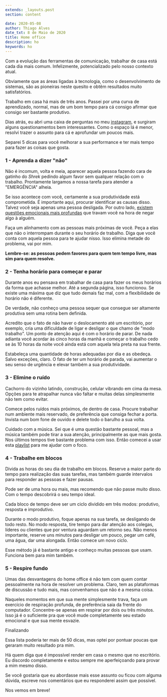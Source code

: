```yaml
---
extends: _layouts.post
section: content

date: 2020-05-08
author: Thiago Alves
date_txt: 8 de Maio de 2020
title: Home office
description: ho
keywords: ho
---
```


Com a evolução das ferramentas de comunicação, trabalhar de casa está cada dia mais comum. Infelizmente, potencializado pelo nosso contexto atual.

Obviamente que as áreas ligadas à tecnologia, como o desenvolvimento de sistemas, são as pioneiras neste quesito e obtêm resultados muito satisfatórios.

Trabalho em casa há mais de três anos. Passei por uma curva de aprendizado, normal, mas de um bom tempo para cá consigo afirmar que consigo ser bastante produtivo.

Dias atrás, eu abri uma caixa de perguntas no meu [instagram](https://instagram.com/thiagomcw), e surgiram alguns questionamentos bem interessantes. Como o espaço lá é menor, resolvi trazer o assunto para cá e aprofundar um poucos mais. 

Separei 5 dicas para você melhorar a sua performance e ter mais tempo para fazer as coisas que gosta.

### 1 - Aprenda a dizer "não"

Não é incomum, volta e meia, aparecer aquela pessoa fazendo cara de gatinho do _Shrek_ pedindo algum favor sem qualquer relação com o trabalho. Prontamente largamos a nossa tarefa para atender a "EMERGÊNCIA" alheia. 

Se isso acontece com você, certamente a sua produtividade está comprometida. É importante aqui, procurar identificar as causas disso. Talvez você seja apenas uma pessoa desligada. Por outro lado, [existem questões emocionais mais profundas](https://www.youtube.com/watch?v=SOj2rW0A_DA) que travam você na hora de negar algo à alguém.

Faça um alinhamento com as pessoas mais próximas de você. Peça a elas que não o interrompam durante o seu horário de trabalho. Diga que você conta com aquela pessoa para te ajudar nisso. Isso elimina metade do problema, vai por mim.

**Lembre-se: as pessoas pedem favores para quem tem tempo livre, mas sim para quem resolve.**

### 2 - Tenha horário para começar e parar

Durante anos eu pensava em trabalhar de casa para fazer os meus horários da forma que achasse melhor. Até a segunda página, isso funcionou. Se existe uma máxima que diz que tudo demais faz mal, com a flexibilidade de horário não é diferente.

De verdade, não conheço uma pessoa sequer que consegue ser altamente produtiva sem uma rotina bem definida. 

Acredito que o fato de não haver o deslocamento até um escritório, por exemplo, cria uma dificuldade de ligar e desligar o que chamo de "modo trabalho". Um ponto de atenção aqui é com o horário de parar. De nada adianta você acordar às cinco horas da manhã e começar o trabalho cedo se às 10 horas da noite você ainda está com aquela tela preta na sua frente.

Estabeleça uma quantidade de horas adequadas por dia e as obedeça. Salvo exceções, claro. O fato de ter um horário de parada, vai aumentar o seu senso de urgência e elevar também a sua produtividade.

### 3 - Elimine o ruído

Cachorro do vizinho latindo, construção, celular vibrando em cima da mesa. Opções para te atrapalhar nunca vão faltar e muitas delas simplesmente não tem como evitar.

Comece pelos ruídos mais próximos, de dentro de casa. Procure trabalhar num ambiente mais reservado, de preferência que consiga fechar a porta. Invista num bom fone de ouvido e delete todo o barulho a sua volta.

Cuidado com a música. Sei que é uma questão bastante pessoal, mas a música também pode tirar a sua atenção, principalmente as que mais gosta. Nos últimos tempos tive bastante problema com isso. Então comecei a usar esta [playlist](https://www.youtube.com/playlist?list=PLZiGJIkRM7M0GSufh7RGTYZrFjGm2Un3X) para me ajudar com o foco.

### 4 - Trabalhe em blocos

Divida as horas do seu dia de trabalho em blocos. Reserve a maior parte do tempo para realização das suas tarefas, mas também guarde intervalos para responder as pessoas e fazer pausas.

Pode ser de uma hora ou mais, mas recomendo que não passe muito disso. Com o tempo descobrirá o seu tempo ideal.

Cada bloco de tempo deve ser um ciclo dividido em três modos: produtivo, resposta e improdutivo.

Durante o modo produtivo, foque apenas na sua tarefa, se desligando de todo resto. No modo resposta, tire tempo para dar atenção aos colegas, líderes ou clientes que por ventura aguardam um retorno seu. Não menos importante, reserve uns minutos para desligar um pouco, pegar um café, uma água, dar uma alongada. Então comece um novo ciclo.

Esse método já é bastante antigo e conheço muitas pessoas que usam. Funciona bem para mim também.

### 5 - Respire fundo

Umas das desvantagens do home office é não tem com quem contar pessoalmente na hora de resolver um problema. Claro, tem as plataformas de discussão e tudo mais, mas convenhamos que não é a mesma coisa.

Naqueles momentos em que sua mente simplesmente trava, faça um exercício de respiração profunda, de preferência saia da frente do computador. Concentre-se apenas em respirar por dois ou três minutos. Isso já é o suficiente pra que você mude completamente seu estado emocional e que sua mente esvazie.

Finalizando

Essa lista poderia ter mais de 50 dicas, mas optei por pontuar poucas que geraram muito resultado pra mim.

Há quem diga que é impossível render em casa o mesmo que no escritório. Eu discordo completamente e estou sempre me aperfeiçoando para provar a mim mesmo disso.

Se você gostaria que eu abordasse mais esse assunto ou ficou com alguma dúvida, escreve nos comentários que eu responderei assim que possível.

Nos vemos em breve!